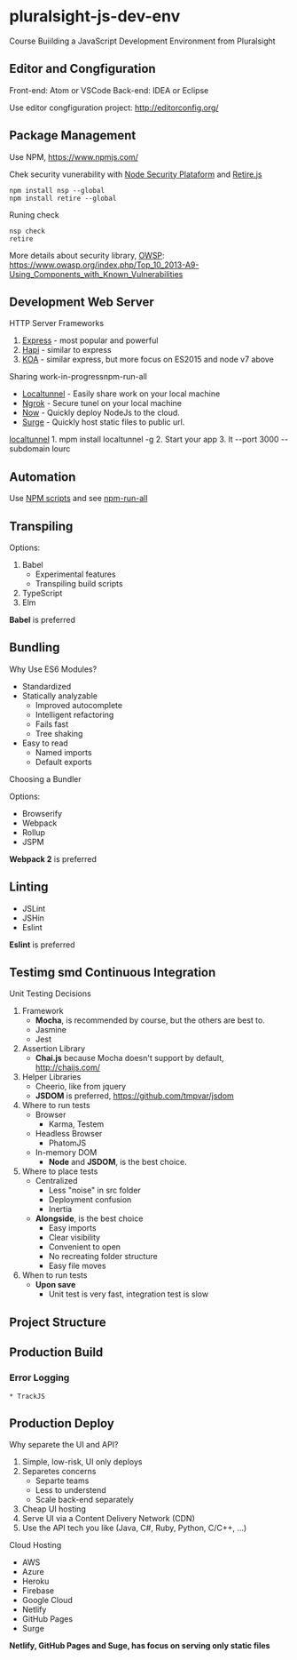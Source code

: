# pluralsight-js-dev-env
Course Buiilding a JavaScript Development Environment from Pluralsight

## Editor and Congfiguration

Front-end: Atom or VSCode
Back-end: IDEA or Eclipse

Use editor congfiguration project: http://editorconfig.org/

## Package Management

Use NPM, https://www.npmjs.com/

Chek security vunerability with [Node Security Plataform](https://nodesecurity.io) and [Retire.js](https://github.com/retirejs/retire.js/)

    npm install nsp --global
    npm install retire --global

Runing check

    nsp check
    retire

More details about security library, [OWSP](https://www.owasp.org): https://www.owasp.org/index.php/Top_10_2013-A9-Using_Components_with_Known_Vulnerabilities

## Development Web Server

HTTP Server Frameworks

1. [Express](http://expressjs.com) - most popular and powerful
2. [Hapi](https://hapijs.com/) - similar to express
3. [KOA](http://koajs.com/) - similar express, but more focus on ES2015 and node v7 above

Sharing work-in-progressnpm-run-all

* [Localtunnel](https://localtunnel.github.io/www/) - Easily share work on your local machine
* [Ngrok](https://ngrok.com/) - Secure tunel on your local machine
* [Now](https://zeit.co/now) - Quickly deploy NodeJs to the cloud.
* [Surge](https://surge.sh/) - Quickly host static files to public url.

[localtunnel](https://localtunnel.github.io/www/)
    1. mpm install localtunnel -g
    2. Start your app
    3. lt --port 3000 --subdomain lourc

## Automation

Use [NPM scripts](https://docs.npmjs.com/misc/scripts) and
see [npm-run-all](https://www.npmjs.com/package/npm-run-all)

## Transpiling

Options:

1. Babel
    * Experimental features
    * Transpiling build scripts
2. TypeScript
3. Elm

**Babel** is preferred

## Bundling

Why Use ES6 Modules?

* Standardized
* Statically analyzable
    * Improved autocomplete
    * Intelligent refactoring
    * Fails fast
    * Tree shaking
* Easy to read
    * Named imports
    * Default exports

Choosing a Bundler

Options:

* Browserify
* Webpack
* Rollup
* JSPM

**Webpack 2** is preferred

## Linting

* JSLint
* JSHin
* Eslint

**Eslint** is preferred

## Testimg smd Continuous Integration

Unit Testing Decisions

1. Framework
    * **Mocha**, is recommended by course, but the others are best to.
    * Jasmine
    * Jest
2. Assertion Library
    * **Chai.js** because Mocha doesn't support by default, http://chaijs.com/
3. Helper Libraries
    * Cheerio, like from jquery
    * **JSDOM** is preferred, https://github.com/tmpvar/jsdom
4. Where to run tests
    * Browser
        * Karma, Testem
    * Headless Browser
        * PhatomJS
    * In-memory DOM
        * **Node** and **JSDOM**, is the best choice.
5. Where to place tests
    * Centralized
        * Less "noise" in src folder
        * Deployment confusion
        * Inertia
    * **Alongside**, is the best choice
        * Easy imports
        * Clear visibility
        * Convenient to open
        * No recreating folder structure
        * Easy file moves
6. When to run tests
    * **Upon save**
        * Unit test is very fast, integration test is slow

## Project Structure

## Production Build

### Error Logging

    * TrackJS


## Production Deploy

Why separete the UI and API?

1. Simple, low-risk, UI only deploys
2. Separetes concerns
    * Separte teams
    * Less to understend
    * Scale back-end separately
3. Cheap UI hosting
4. Serve UI via a Content Delivery Network (CDN)
5. Use the API tech you like (Java, C#, Ruby, Python, C/C++, ...)

Cloud Hosting

* AWS
* Azure
* Heroku
* Firebase
* Google Cloud
* Netlify
* GitHub Pages
* Surge

**Netlify, GitHub Pages and Suge, has focus on serving only static files**

